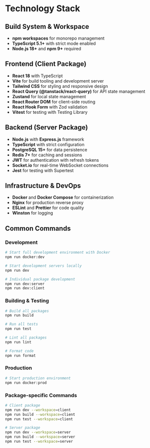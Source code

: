 # Technology Stack

## Build System & Workspace
- **npm workspaces** for monorepo management
- **TypeScript 5.1+** with strict mode enabled
- **Node.js 18+** and **npm 9+** required

## Frontend (Client Package)
- **React 18** with TypeScript
- **Vite** for build tooling and development server
- **Tailwind CSS** for styling and responsive design
- **React Query (@tanstack/react-query)** for API state management
- **Zustand** for local state management
- **React Router DOM** for client-side routing
- **React Hook Form** with Zod validation
- **Vitest** for testing with Testing Library

## Backend (Server Package)
- **Node.js** with **Express.js** framework
- **TypeScript** with strict configuration
- **PostgreSQL 15+** for data persistence
- **Redis 7+** for caching and sessions
- **JWT** for authentication with refresh tokens
- **Socket.io** for real-time WebSocket connections
- **Jest** for testing with Supertest

## Infrastructure & DevOps
- **Docker** and **Docker Compose** for containerization
- **Nginx** for production reverse proxy
- **ESLint** and **Prettier** for code quality
- **Winston** for logging

## Common Commands

### Development
```bash
# Start full development environment with Docker
npm run docker:dev

# Start development servers locally
npm run dev

# Individual package development
npm run dev:server
npm run dev:client
```

### Building & Testing
```bash
# Build all packages
npm run build

# Run all tests
npm run test

# Lint all packages
npm run lint

# Format code
npm run format
```

### Production
```bash
# Start production environment
npm run docker:prod
```

### Package-specific Commands
```bash
# Client package
npm run dev --workspace=client
npm run build --workspace=client
npm run test --workspace=client

# Server package
npm run dev --workspace=server
npm run build --workspace=server
npm run test --workspace=server
```